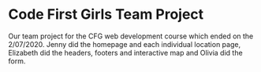 # Code First Girls Team Project

<p> Our team project for the CFG web development course which ended on the 2/07/2020. Jenny did the homepage and each individual location page, Elizabeth did the headers, footers and interactive map and Olivia did the form.<p>
